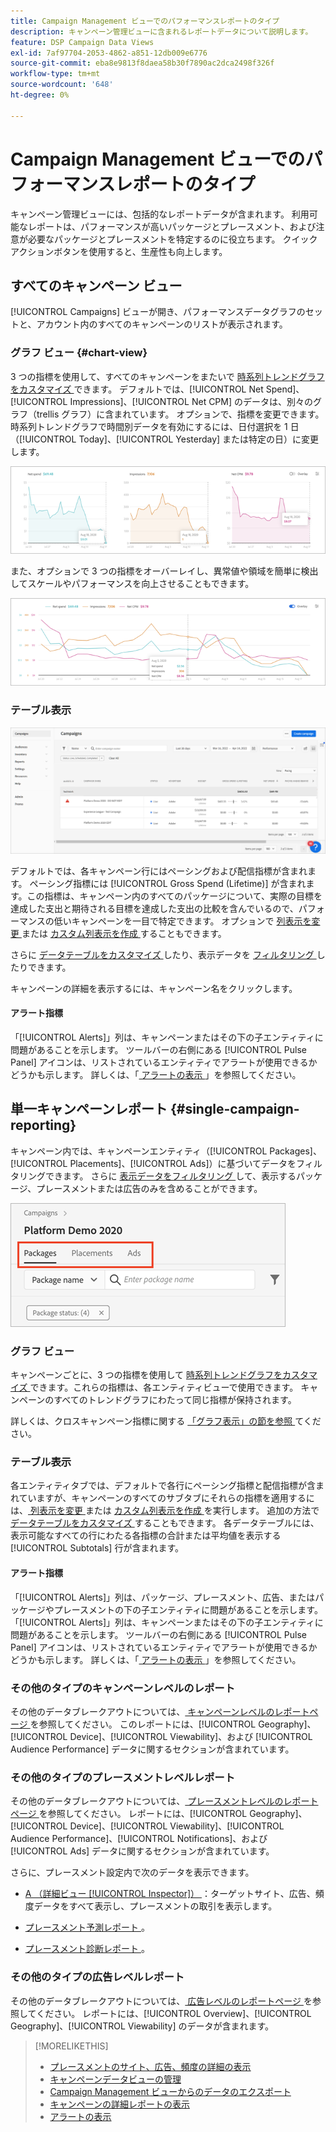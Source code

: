 ```yaml
---
title: Campaign Management ビューでのパフォーマンスレポートのタイプ
description: キャンペーン管理ビューに含まれるレポートデータについて説明します。
feature: DSP Campaign Data Views
exl-id: 7af97704-2053-4862-a851-12db009e6776
source-git-commit: eba8e9813f8daea58b30f7890ac2dca2498f326f
workflow-type: tm+mt
source-wordcount: '648'
ht-degree: 0%

---
```


# Campaign Management ビューでのパフォーマンスレポートのタイプ

キャンペーン管理ビューには、包括的なレポートデータが含まれます。 利用可能なレポートは、パフォーマンスが高いパッケージとプレースメント、および注意が必要なパッケージとプレースメントを特定するのに役立ちます。 クイックアクションボタンを使用すると、生産性も向上します。

## すべてのキャンペーン ビュー

[!UICONTROL Campaigns] ビューが開き、パフォーマンスデータグラフのセットと、アカウント内のすべてのキャンペーンのリストが表示されます。

### グラフ ビュー {#chart-view}

3 つの指標を使用して、すべてのキャンペーンをまたいで [ 時系列トレンドグラフをカスタマイズ ](campaign-data-views-manage.md#data-visualizations-manage) できます。 デフォルトでは、[!UICONTROL Net Spend]、[!UICONTROL Impressions]、[!UICONTROL Net CPM] のデータは、別々のグラフ（trellis グラフ）に含まれています。 オプションで、指標を変更できます。 時系列トレンドグラフで時間別データを有効にするには、日付選択を 1 日（[!UICONTROL Today]、[!UICONTROL Yesterday] または特定の日）に変更します。

![3 つの指標についてトレンドグラフを分ける ](/help/dsp/assets/trend-chart-separate.png)

また、オプションで 3 つの指標をオーバーレイし、異常値や領域を簡単に検出してスケールやパフォーマンスを向上させることもできます。

![ オーバーレイ付きトレンドグラフ ](/help/dsp/assets/trend-chart.png)

### テーブル表示

![ キャンペーンリスト ](/help/dsp/assets/campaigns-list.png)

デフォルトでは、各キャンペーン行にはペーシングおよび配信指標が含まれます。 ペーシング指標には [!UICONTROL Gross Spend (Lifetime)] が含まれます。この指標は、キャンペーン内のすべてのパッケージについて、実際の目標を達成した支出と期待される目標を達成した支出の比較を含んでいるので、パフォーマンスの低いキャンペーンを一目で特定できます。 オプションで [ 列表示を変更 ](campaign-data-views-manage.md#column-view-change) または [ カスタム列表示を作成 ](campaign-data-views-manage.md#column-view-create) することもできます。

さらに [ データテーブルをカスタマイズ ](campaign-data-views-manage.md#data-tables-manage) したり、表示データを [ フィルタリング ](campaign-data-views-manage.md#filter-data-tables) したりできます。

キャンペーンの詳細を表示するには、キャンペーン名をクリックします。

#### アラート指標

「[!UICONTROL Alerts]」列は、キャンペーンまたはその下の子エンティティに問題があることを示します。 ツールバーの右側にある [!UICONTROL Pulse Panel] アイコンは、リストされているエンティティでアラートが使用できるかどうかも示します。 詳しくは、「[ アラートの表示 ](campaign-alerts.md)」を参照してください。

## 単一キャンペーンレポート {#single-campaign-reporting}

キャンペーン内では、キャンペーンエンティティ（[!UICONTROL Packages]、[!UICONTROL Placements]、[!UICONTROL Ads]）に基づいてデータをフィルタリングできます。 さらに [ 表示データをフィルタリング ](campaign-data-views-manage.md#filter-data-tables) して、表示するパッケージ、プレースメントまたは広告のみを含めることができます。

![Campaign エンティティタブ ](/help/dsp/assets/campaign-subtabs.png)

### グラフ ビュー

キャンペーンごとに、3 つの指標を使用して [ 時系列トレンドグラフをカスタマイズ ](campaign-data-views-manage.md#data-visualizations-manage) できます。これらの指標は、各エンティティビューで使用できます。 キャンペーンのすべてのトレンドグラフにわたって同じ指標が保持されます。

詳しくは、クロスキャンペーン指標に関する [ 「グラフ表示」の節を参照 ](#chart-view) てください。

### テーブル表示

各エンティティタブでは、デフォルトで各行にペーシング指標と配信指標が含まれていますが、キャンペーンのすべてのサブタブにそれらの指標を適用するには、[ 列表示を変更 ](campaign-data-views-manage.md#column-view-change) または [ カスタム列表示を作成 ](campaign-data-views-manage.md#column-view-create) を実行します。 追加の方法で [ データテーブルをカスタマイズ ](campaign-data-views-manage.md#data-tables-manage) することもできます。 各データテーブルには、表示可能なすべての行にわたる各指標の合計または平均値を表示する [!UICONTROL Subtotals] 行が含まれます。

#### アラート指標

「[!UICONTROL Alerts]」列は、パッケージ、プレースメント、広告、またはパッケージやプレースメントの下の子エンティティに問題があることを示します。 「[!UICONTROL Alerts]」列は、キャンペーンまたはその下の子エンティティに問題があることを示します。 ツールバーの右側にある [!UICONTROL Pulse Panel] アイコンは、リストされているエンティティでアラートが使用できるかどうかも示します。 詳しくは、「[ アラートの表示 ](campaign-alerts.md)」を参照してください。

### その他のタイプのキャンペーンレベルのレポート

その他のデータブレークアウトについては、[ キャンペーンレベルのレポートページ ](/help/dsp/campaign-management/campaigns/campaign-view-report.md) を参照してください。 このレポートには、[!UICONTROL Geography]、[!UICONTROL Device]、[!UICONTROL Viewability]、および [!UICONTROL Audience Performance] データに関するセクションが含まれています。

### その他のタイプのプレースメントレベルレポート

その他のデータブレークアウトについては、[ プレースメントレベルのレポートページ ](/help/dsp/campaign-management/placements/placement-view-report.md) を参照してください。 レポートには、[!UICONTROL Geography]、[!UICONTROL Device]、[!UICONTROL Viewability]、[!UICONTROL Audience Performance]、[!UICONTROL Notifications]、および [!UICONTROL Ads] データに関するセクションが含まれています。

さらに、プレースメント設定内で次のデータを表示できます。

* [A （詳細ビュー [!UICONTROL Inspector]） ](placement-details-view.md)：ターゲットサイト、広告、頻度データをすべて表示し、プレースメントの取引を表示します。

* [ プレースメント予測レポート ](/help/dsp/campaign-management/reports/placement-forecast.md)。

* [ プレースメント診断レポート ](/help/dsp/campaign-management/reports/placement-diagnostics.md)。


### その他のタイプの広告レベルレポート

その他のデータブレークアウトについては、[ 広告レベルのレポートページ ](/help/dsp/campaign-management/ads/ad-view-report.md) を参照してください。 レポートには、[!UICONTROL Overview]、[!UICONTROL Geography]、[!UICONTROL Viewability] のデータが含まれます。

>[!MORELIKETHIS]
>
>* [ プレースメントのサイト、広告、頻度の詳細の表示 ](placement-details-view.md)
>* [ キャンペーンデータビューの管理 ](campaign-data-views-manage.md)
>* [Campaign Management ビューからのデータのエクスポート ](campaign-export-data.md)
>* [ キャンペーンの詳細レポートの表示 ](/help/dsp/campaign-management/campaigns/campaign-view-report.md)
>* [ アラートの表示 ](campaign-alerts.md)
